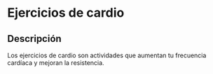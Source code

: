 # Ejercicios de cardio
## Descripción
Los ejercicios de cardio son actividades que aumentan tu frecuencia cardíaca y mejoran la resistencia.